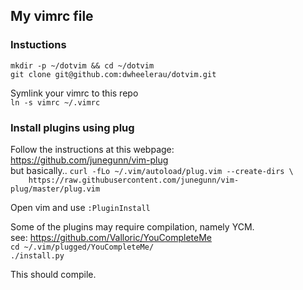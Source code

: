 ## My vimrc file
### Instuctions  
`mkdir -p ~/dotvim && cd ~/dotvim`  
`git clone git@github.com:dwheelerau/dotvim.git`  

Symlink your vimrc to this repo  
`ln -s vimrc ~/.vimrc`  

### Install plugins using plug  
Follow the instructions at this webpage:  
https://github.com/junegunn/vim-plug  
but basically..
`curl -fLo ~/.vim/autoload/plug.vim --create-dirs \`  
`    https://raw.githubusercontent.com/junegunn/vim-plug/master/plug.vim`  

Open vim and use `:PluginInstall`  

Some of the plugins may require compilation, namely YCM.  
see: https://github.com/Valloric/YouCompleteMe  
`cd ~/.vim/plugged/YouCompleteMe/`  
`./install.py`  

This should compile.
